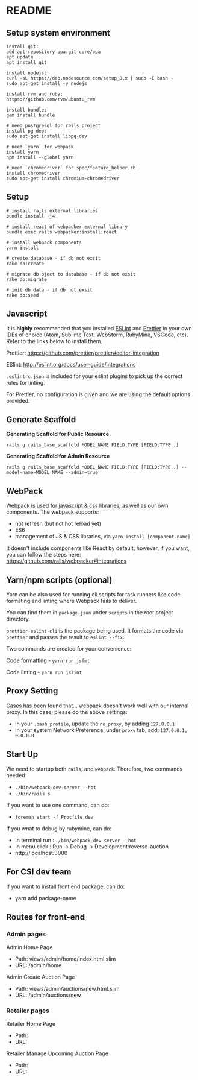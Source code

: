 # README

## Setup system environment
```
install git:
add-apt-repository ppa:git-core/ppa
apt update
apt install git

install nodejs:
curl -sL https://deb.nodesource.com/setup_8.x | sudo -E bash -
sudo apt-get install -y nodejs

install rvm and ruby:
https://github.com/rvm/ubuntu_rvm

install bundle:
gem install bundle

# need postgresql for rails project
install pg dep:
sudo apt-get install libpq-dev

# need `yarn` for webpack
install yarn
npm install --global yarn

# need `chromedriver` for spec/feature_helper.rb
install chromedriver
sudo apt-get install chromium-chromedriver

```

## Setup

```
# install rails external libraries
bundle install -j4

# install react of webpacker external library 
bundle exec rails webpacker:install:react

# install webpack components
yarn install

# create database - if db not exsit
rake db:create

# migrate db oject to database - if db not exsit
rake db:migrate

# init db data - if db not exsit
rake db:seed
```

## Javascript

It is **highly** recommended that you installed [ESLint](http://eslint.org/) and [Prettier](https://github.com/prettier/prettier) in your own IDEs of choice (Atom, Sublime Text, WebStorm, RubyMine, VSCode, etc). Refer to the links below to install them.


Prettier: <https://github.com/prettier/prettier#editor-integration>

ESlint: <http://eslint.org/docs/user-guide/integrations>


`.eslintrc.json` is included for your eslint plugins to pick up the correct rules for linting.

For Prettier, no configuration is given and we are using the default options provided.


## Generate Scaffold

**Generating Scaffold for Public Resource**

`rails g rails_base_scaffold MODEL_NAME FIELD:TYPE [FIELD:TYPE..]`

**Generating Scaffold for Admin Resource**

`rails g rails_base_scaffold MODEL_NAME FIELD:TYPE [FIELD:TYPE..] --model-name=MODEL_NAME --admin=true`

## WebPack

Webpack is used for javascript & css libraries, as well as our own components.
The webpack supports:

- hot refresh (but not hot reload yet)
- ES6
- management of JS & CSS libraries, via `yarn install [component-name]`

It doesn't include components like React by default; however, if you want, you
can follow the steps here: <https://github.com/rails/webpacker#integrations>

## Yarn/npm scripts (optional)

Yarn can be also used for running cli scripts for task runners like code formating and linting where Webpack fails to deliver.

You can find them in `package.json` under `scripts` in the root project directory.

`prettier-eslint-cli` is the package being used. It formats the code via `prettier` and passes the result to `eslint --fix`.

Two commands are created for your convenience:

Code formatting - `yarn run jsfmt`

Code linting - `yarn run jslint`

## Proxy Setting

Cases has been found that... webpack doesn't work well with our internal proxy.
In this case, please do the above settings:

- in your `.bash_profile`, update the `no_proxy`, by adding `127.0.0.1`
- in your system Network Preference, under `proxy` tab, add: `127.0.0.1, 0.0.0.0`

## Start Up

We need to startup both `rails`, and `webpack`. Therefore, two commands needed:

- `./bin/webpack-dev-server --hot`
- `./bin/rails s`

If you want to use one command, can do:

- `foreman start -f Procfile.dev`

If you wnat to debug by rubymine, can do:
- In terminal run : `./bin/webpack-dev-server --hot`
- In menu click : Run -> Debug -> Development:reverse-auction
- http://localhost:3000

## For CSI dev team

If you want to install front end package, can do:
- yarn add package-name

## Routes for front-end
### Admin pages

Admin Home Page
- Path: views/admin/home/index.html.slim
- URL: /admin/home

Admin Create Auction Page
- Path: views/admin/auctions/new.html.slim
- URL: /admin/auctions/new










### Retailer pages

Retailer Home Page
- Path:
- URL:

Retailer Manage Upcoming Auction Page
- Path:
- URL: